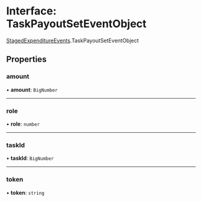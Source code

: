# Interface: TaskPayoutSetEventObject

[StagedExpenditureEvents](../modules/StagedExpenditureEvents.md).TaskPayoutSetEventObject

## Properties

### amount

• **amount**: `BigNumber`

___

### role

• **role**: `number`

___

### taskId

• **taskId**: `BigNumber`

___

### token

• **token**: `string`
